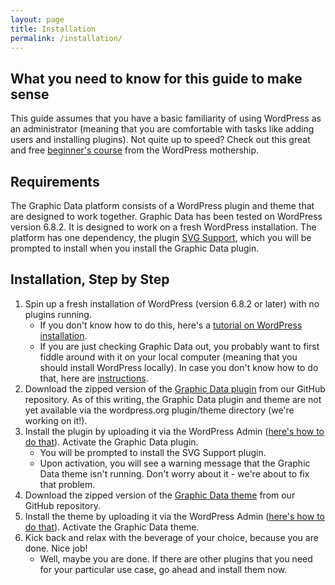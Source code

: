 ```yaml
---
layout: page
title: Installation
permalink: /installation/
---
```


## What you need to know for this guide to make sense

This guide assumes that you have a basic familiarity of using WordPress as an administrator (meaning that you are comfortable with tasks like adding users and installing plugins). Not quite up to speed? Check out this great and free [beginner's course](https://learn.wordpress.org/course/beginner-wordpress-user/) from the WordPress mothership.  

## Requirements

The Graphic Data platform consists of a WordPress plugin and theme that are designed to work together. Graphic Data has been tested on WordPress version 6.8.2. It is designed to work on a fresh WordPress installation. The platform has one dependency, the plugin [SVG Support](https://wordpress.org/plugins/svg-support/), which you will be prompted to install when you install the Graphic Data plugin.

## Installation, Step by Step
1. Spin up a fresh installation of WordPress (version 6.8.2 or later) with no plugins running.
    - If you don't know how to do this, here's a [tutorial on WordPress installation](https://learn.wordpress.org/tutorial/how-to-install-wordpress/).
    - If you are just checking Graphic Data out, you probably want to first fiddle around with it on your local computer (meaning that you should install WordPress locally). In case you don't know how to do that, here are [instructions](https://developer.wordpress.org/advanced-administration/before-install/development/).
1. Download the zipped version of the [Graphic Data plugin](https://github.com/ioos/sanctuarywatch_graphicdata/releases/download/v1.0.0/graphic_data_plugin.zip) from our GitHub repository. As of this writing, the Graphic Data plugin and theme are not yet available via the wordpress.org plugin/theme directory (we're working on it!).
1. Install the plugin by uploading it via the WordPress Admin ([here's how to do that](https://wordpress.org/documentation/article/manage-plugins/#upload-via-wordpress-admin)). Activate the Graphic Data plugin. 
    - You will be prompted to install the SVG Support plugin. 
    - Upon activation, you will see a warning message that the Graphic Data theme isn't running. Don't worry about it - we're about to fix that problem.
1. Download the zipped version of the [Graphic Data theme](https://github.com/ioos/sanctuarywatch_graphicdata/releases/download/v1.0.0/graphic_data_theme.zip) from our GitHub repository. 
1. Install the theme by uploading it via the WordPress Admin ([here's how to do that](https://www.wpbeginner.com/beginners-guide/how-to-install-a-wordpress-theme/])). Activate the Graphic Data theme.
1. Kick back and relax with the beverage of your choice, because you are done. Nice job!
    - Well, maybe you are done. If there are other plugins that you need for your particular use case, go ahead and install them now.
 

